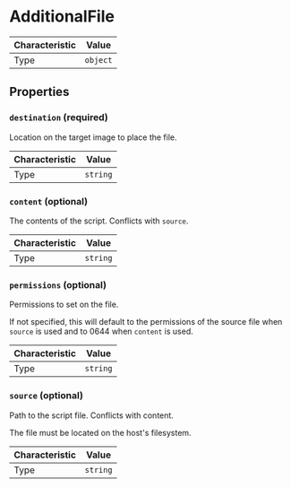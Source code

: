 <!-- THIS FILE IS AUTOMATICALLY GENERATED BY DOCBUILDER, DO NOT EDIT MANUALLY! -->

# AdditionalFile

| Characteristic | Value    |
| -------------- | -------- |
| Type           | `object` |

## Properties

### `destination` **<span>(required)</span>**

Location on the target image to place the file.

| Characteristic | Value    |
| -------------- | -------- |
| Type           | `string` |

### `content` (optional)

The contents of the script. Conflicts with `source`.

| Characteristic | Value    |
| -------------- | -------- |
| Type           | `string` |

### `permissions` (optional)

Permissions to set on the file.

If not specified, this will default to the permissions of the source file when `source` is used and to 0644 when `content` is used.

| Characteristic | Value    |
| -------------- | -------- |
| Type           | `string` |

### `source` (optional)

Path to the script file. Conflicts with content.

The file must be located on the host's filesystem.

| Characteristic | Value    |
| -------------- | -------- |
| Type           | `string` |

